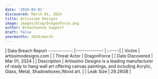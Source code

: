 ```yaml
---
date: '2024-03-01'
discovered: March 01, 2024
title: Artissimo Designs
image: images/blog/DragonForce.png
author: Breachsense Support
draft: false
yearmonths: 2024/march
---
```



| Data Breach Report
------------:     |:-------------:    | :-----:|
| Victim      | artissimodesigns.com      | 
| Threat Actor      | DragonForce      | 
| Date Discovered      | Mar 01, 2024      | 
| Description      | Artissimo Designs is a leading manufacturer of ready to hang wall art offering canvas paintings, and including Acrylic, Glass, Metal, Shadowboxes,Wood art.      | 
| Leak Size      | 29.28GB      | 

